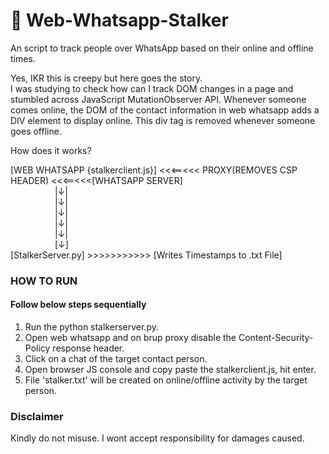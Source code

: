 # 👀 Web-Whatsapp-Stalker
An script to track people over WhatsApp based on their online and offline times.

Yes, IKR this is creepy but here goes the story.<br />
I was studying to check how can I track DOM changes in a page and stumbled across JavaScript MutationObserver API.
Whenever someone comes online, the DOM of the contact information in web whatsapp adds a DIV element to display online.
This div tag is removed whenever someone goes offline.

How does it works?

[WEB WHATSAPP {stalkerclient.js}] <<<==<<< PROXY(REMOVES CSP HEADER) <<<==<<<[WHATSAPP SERVER]<br />
&nbsp;&nbsp;&nbsp;&nbsp;&nbsp;&nbsp;&nbsp;&nbsp;&nbsp;&nbsp;&nbsp;&nbsp;&nbsp;&nbsp;&nbsp;&nbsp;&nbsp;&nbsp;|↓|<br />
&nbsp;&nbsp;&nbsp;&nbsp;&nbsp;&nbsp;&nbsp;&nbsp;&nbsp;&nbsp;&nbsp;&nbsp;&nbsp;&nbsp;&nbsp;&nbsp;&nbsp;&nbsp;|↓|<br />
&nbsp;&nbsp;&nbsp;&nbsp;&nbsp;&nbsp;&nbsp;&nbsp;&nbsp;&nbsp;&nbsp;&nbsp;&nbsp;&nbsp;&nbsp;&nbsp;&nbsp;&nbsp;|↓|<br />
&nbsp;&nbsp;&nbsp;&nbsp;&nbsp;&nbsp;&nbsp;&nbsp;&nbsp;&nbsp;&nbsp;&nbsp;&nbsp;&nbsp;&nbsp;&nbsp;&nbsp;&nbsp;|↓|<br />
&nbsp;&nbsp;&nbsp;&nbsp;&nbsp;&nbsp;&nbsp;&nbsp;&nbsp;&nbsp;&nbsp;&nbsp;&nbsp;&nbsp;&nbsp;&nbsp;&nbsp;&nbsp;|↓|<br />
&nbsp;&nbsp;&nbsp;&nbsp;&nbsp;&nbsp;&nbsp;&nbsp;&nbsp;&nbsp;&nbsp;&nbsp;&nbsp;&nbsp;&nbsp;&nbsp;&nbsp;&nbsp;[↓]<br />
   [StalkerServer.py] >>>>>>>>>>> [Writes Timestamps to .txt File]

### HOW TO RUN
#### Follow below steps sequentially

1. Run the python stalkerserver.py.
2. Open web whatsapp and on brup proxy disable the Content-Security-Policy response header.
3. Click on a chat of the target contact person.
4. Open browser JS console and copy paste the stalkerclient.js, hit enter.
5. File 'stalker.txt' will be created on online/offline activity by the target person.


### Disclaimer
Kindly do not misuse. I wont accept responsibility for damages caused.
